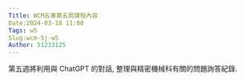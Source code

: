 ```yaml
---
Title: WCM五專第五周課程內容
Date:2024-03-18 11:00
Tags: w5
Slug:wcm-5j-w5
Author: 51233125
---
```

第五週將利用與 ChatGPT 的對話, 整理與精密機械科有關的問題詢答紀錄.
